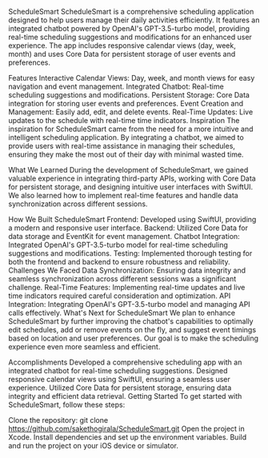 ScheduleSmart
ScheduleSmart is a comprehensive scheduling application designed to help users manage their daily activities efficiently. It features an integrated chatbot powered by OpenAI's GPT-3.5-turbo model, providing real-time scheduling suggestions and modifications for an enhanced user experience. The app includes responsive calendar views (day, week, month) and uses Core Data for persistent storage of user events and preferences.

Features
Interactive Calendar Views: Day, week, and month views for easy navigation and event management.
Integrated Chatbot: Real-time scheduling suggestions and modifications.
Persistent Storage: Core Data integration for storing user events and preferences.
Event Creation and Management: Easily add, edit, and delete events.
Real-Time Updates: Live updates to the schedule with real-time time indicators.
Inspiration
The inspiration for ScheduleSmart came from the need for a more intuitive and intelligent scheduling application. By integrating a chatbot, we aimed to provide users with real-time assistance in managing their schedules, ensuring they make the most out of their day with minimal wasted time.

What We Learned
During the development of ScheduleSmart, we gained valuable experience in integrating third-party APIs, working with Core Data for persistent storage, and designing intuitive user interfaces with SwiftUI. We also learned how to implement real-time features and handle data synchronization across different sessions.

How We Built ScheduleSmart
Frontend: Developed using SwiftUI, providing a modern and responsive user interface.
Backend: Utilized Core Data for data storage and EventKit for event management.
Chatbot Integration: Integrated OpenAI's GPT-3.5-turbo model for real-time scheduling suggestions and modifications.
Testing: Implemented thorough testing for both the frontend and backend to ensure robustness and reliability.
Challenges We Faced
Data Synchronization: Ensuring data integrity and seamless synchronization across different sessions was a significant challenge.
Real-Time Features: Implementing real-time updates and live time indicators required careful consideration and optimization.
API Integration: Integrating OpenAI's GPT-3.5-turbo model and managing API calls effectively.
What's Next for ScheduleSmart
We plan to enhance ScheduleSmart by further improving the chatbot's capabilities to optimally edit schedules, add or remove events on the fly, and suggest event timings based on location and user preferences. Our goal is to make the scheduling experience even more seamless and efficient.

Accomplishments
Developed a comprehensive scheduling app with an integrated chatbot for real-time scheduling suggestions.
Designed responsive calendar views using SwiftUI, ensuring a seamless user experience.
Utilized Core Data for persistent storage, ensuring data integrity and efficient data retrieval.
Getting Started
To get started with ScheduleSmart, follow these steps:

Clone the repository: git clone https://github.com/sakethogirala/ScheduleSmart.git
Open the project in Xcode.
Install dependencies and set up the environment variables.
Build and run the project on your iOS device or simulator.
